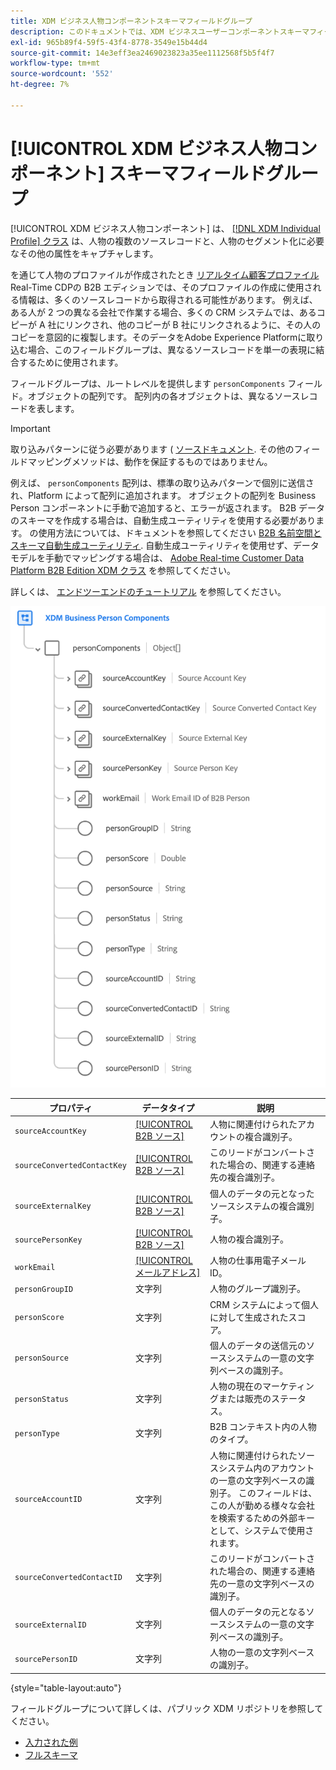 ```yaml
---
title: XDM ビジネス人物コンポーネントスキーマフィールドグループ
description: このドキュメントでは、XDM ビジネスユーザーコンポーネントスキーマフィールドグループの概要を説明します。
exl-id: 965b89f4-59f5-43f4-8778-3549e15b44d4
source-git-commit: 14e3eff3ea2469023823a35ee1112568f5b5f4f7
workflow-type: tm+mt
source-wordcount: '552'
ht-degree: 7%

---
```


# [!UICONTROL XDM ビジネス人物コンポーネント] スキーマフィールドグループ

[!UICONTROL XDM ビジネス人物コンポーネント] は、 [[!DNL XDM Individual Profile] クラス](../../classes/individual-profile.md) は、人物の複数のソースレコードと、人物のセグメント化に必要なその他の属性をキャプチャします。

を通じて人物のプロファイルが作成されたとき [リアルタイム顧客プロファイル](../../../profile/home.md) Real-Time CDPの B2B エディションでは、そのプロファイルの作成に使用される情報は、多くのソースレコードから取得される可能性があります。 例えば、ある人が 2 つの異なる会社で作業する場合、多くの CRM システムでは、あるコピーが A 社にリンクされ、他のコピーが B 社にリンクされるように、その人のコピーを意図的に複製します。そのデータをAdobe Experience Platformに取り込む場合、このフィールドグループは、異なるソースレコードを単一の表現に結合するために使用されます。

フィールドグループは、ルートレベルを提供します `personComponents` フィールド。オブジェクトの配列です。 配列内の各オブジェクトは、異なるソースレコードを表します。

>[!IMPORTANT]
>
>取り込みパターンに従う必要があります ( [ソースドキュメント](../../../rtcdp/sources/b2b.md). その他のフィールドマッピングメソッドは、動作を保証するものではありません。
>
>例えば、 `personComponents` 配列は、標準の取り込みパターンで個別に送信され、Platform によって配列に追加されます。 オブジェクトの配列を Business Person コンポーネントに手動で追加すると、エラーが返されます。
>B2B データのスキーマを作成する場合は、自動生成ユーティリティを使用する必要があります。 の使用方法については、ドキュメントを参照してください [B2B 名前空間とスキーマ自動生成ユーティリティ](../../../sources/connectors/adobe-applications/marketo/marketo-namespaces.md). 自動生成ユーティリティを使用せず、データモデルを手動でマッピングする場合は、 [Adobe Real-time Customer Data Platform B2B Edition XDM クラス](../../../rtcdp/schemas/b2b.md) を参照してください。
>
>詳しくは、 [エンドツーエンドのチュートリアル](../../../rtcdp/b2b-tutorial.md) を参照してください。

![](../../images/field-groups/business-person-components.png)

| プロパティ | データタイプ | 説明 |
| --- | --- | --- |
| `sourceAccountKey` | [[!UICONTROL B2B ソース]](../../data-types/b2b-source.md) | 人物に関連付けられたアカウントの複合識別子。 |
| `sourceConvertedContactKey` | [[!UICONTROL B2B ソース]](../../data-types/b2b-source.md) | このリードがコンバートされた場合の、関連する連絡先の複合識別子。 |
| `sourceExternalKey` | [[!UICONTROL B2B ソース]](../../data-types/b2b-source.md) | 個人のデータの元となったソースシステムの複合識別子。 |
| `sourcePersonKey` | [[!UICONTROL B2B ソース]](../../data-types/b2b-source.md) | 人物の複合識別子。 |
| `workEmail` | [[!UICONTROL メールアドレス]](../../data-types/b2b-source.md) | 人物の仕事用電子メール ID。 |
| `personGroupID` | 文字列 | 人物のグループ識別子。 |
| `personScore` | 文字列 | CRM システムによって個人に対して生成されたスコア。 |
| `personSource` | 文字列 | 個人のデータの送信元のソースシステムの一意の文字列ベースの識別子。 |
| `personStatus` | 文字列 | 人物の現在のマーケティングまたは販売のステータス。 |
| `personType` | 文字列 | B2B コンテキスト内の人物のタイプ。 |
| `sourceAccountID` | 文字列 | 人物に関連付けられたソースシステム内のアカウントの一意の文字列ベースの識別子。 このフィールドは、この人が勤める様々な会社を検索するための外部キーとして、システムで使用されます。 |
| `sourceConvertedContactID` | 文字列 | このリードがコンバートされた場合の、関連する連絡先の一意の文字列ベースの識別子。 |
| `sourceExternalID` | 文字列 | 個人のデータの元となるソースシステムの一意の文字列ベースの識別子。 |
| `sourcePersonID` | 文字列 | 人物の一意の文字列ベースの識別子。 |

{style=&quot;table-layout:auto&quot;}

フィールドグループについて詳しくは、パブリック XDM リポジトリを参照してください。

* [入力された例](https://github.com/adobe/xdm/blob/master/components/fieldgroups/profile/b2b-person-components.example.1.json)
* [フルスキーマ](https://github.com/adobe/xdm/blob/master/components/fieldgroups/profile/b2b-person-components.schema.json)
